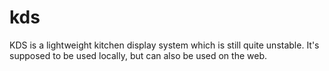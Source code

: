 # kds
KDS is a lightweight kitchen display system which is still quite unstable. It's supposed to be used locally, but can also be used on the web. 
